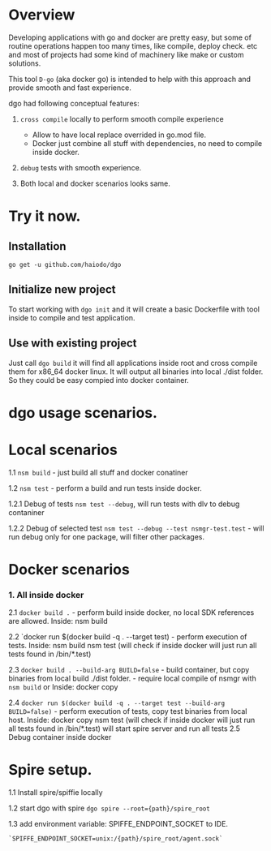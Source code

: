 # Overview

Developing applications with go and docker are pretty easy, but some of routine operations happen too many times, 
like compile, deploy check. etc and most of projects had some kind of machinery like make or custom solutions.
 
This tool `D-go` (aka docker go) is intended to help with this approach and provide smooth and fast experience.

dgo had following conceptual features:

1. `cross compile` locally to perform smooth compile experience
    * Allow to have local replace overrided in go.mod file.
    * Docker just combine all stuff with dependencies, no need to compile inside docker. 
2.  `debug` tests with smooth experience.

3. Both local and docker scenarios looks same.

# Try it now.

## Installation

    go get -u github.com/haiodo/dgo

## Initialize new project
To start working with `dgo init` and it will create a basic Dockerfile with tool inside to compile and test application. 

## Use with existing project

Just call  `dgo build` it will find all applications inside root and cross compile them for x86_64 docker linux.
It will output all binaries into local ./dist folder. So they could be easy compied into docker container.  

# dgo usage scenarios.

# Local scenarios    

1.1 `nsm build`  - just build all stuff and docker conatiner
    
1.2 `nsm test` - perform a build and run tests inside docker.
        
1.2.1 Debug of tests
            `nsm test --debug`, will run tests with dlv to debug contaniner
           
1.2.2 Debug of selected test
            `nsm test --debug --test nsmgr-test.test` - will run debug only for one package, will filter other packages.

# Docker scenarios

### 1. All inside docker
    
2.1 `docker build .` - perform build inside docker, no local SDK references are allowed.
        Inside: nsm build
    
2.2 `docker run $(docker build -q . --target test) - perform execution of tests.
        Inside: nsm build
                nsm test (will check if inside docker will just run all tests found in /bin/*.test)
    
2.3 `docker build . --build-arg BUILD=false` - build container, but copy binaries from local build ./dist folder.
        - require local compile of nsmgr with `nsm build` or
        Inside:
            docker copy 
        
2.4 `docker run $(docker build -q . --target test --build-arg BUILD=false)` - perform execution of tests, copy test binaries from local host.
        Inside:
            docker copy
            nsm test (will check if inside docker will just run all tests found in /bin/*.test)
                will start spire server and run all tests
2.5 Debug container inside docker

# Spire setup.

1.1 Install spire/spiffie locally 

1.2   start dgo with spire
    `dgo spire --root={path}/spire_root`

1.3 add environment variable: SPIFFE_ENDPOINT_SOCKET to IDE.

    `SPIFFE_ENDPOINT_SOCKET=unix:/{path}/spire_root/agent.sock`
